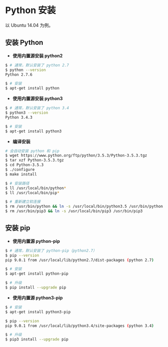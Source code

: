 # Python 安装

以 Ubuntu 14.04 为例。

## 安装 Python

* **使用内置源安装 python2**

```bash
$ # 通常，默认安装了 python 2.7
$ python --version
Python 2.7.6

$ # 安装
$ apt-get install python
```

* **使用内置源安装 python3**

```bash
$ # 通常，默认安装了 python 3.4
$ python3 --version
Python 3.4.3

$ # 安装
$ apt-get install python3
```

* **编译安装**

```bash
# 会自动安装 python 和 pip
$ wget https://www.python.org/ftp/python/3.5.3/Python-3.5.3.tgz
$ tar xzf Python-3.5.3.tgz
$ cd Python-3.5.3
$ ./configure
$ make install

$ # 安装路径
$ ll /usr/local/bin/python*
$ ll /usr/local/bin/pip*

$ # 重新建立软连接
$ rm /usr/bin/python && ln -s /usr/local/bin/python3.5 /usr/bin/python
$ rm /usr/bin/pip3 && ln -s /usr/local/bin/pip3 /usr/bin/pip3
```

## 安装 pip

* **使用内置源 python-pip**

```bash
$ # 通常，默认安装了 python-pip（python2.7）
$ pip --version
pip 9.0.1 from /usr/local/lib/python2.7/dist-packages (python 2.7)

$ # 安装
$ apt-get install python-pip

$ # 升级
$ pip install --upgrade pip
```

* **使用内置源 python3-pip**

```bash
$ # 安装
$ apt-get install python3-pip

$ pip --version
pip 9.0.1 from /usr/local/lib/python3.4/site-packages (python 3.4)

$ # 升级
$ pip3 install --upgrade pip
```